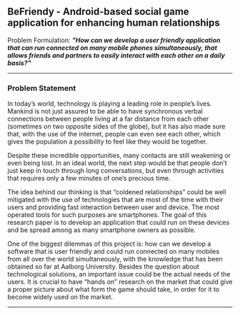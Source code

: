 ## BeFriendy - Android-based social game application for enhancing human relationships
Problem Formulation: ___"How can we develop a user friendly application that can run connected on many mobile phones simultaneously, that allows friends and partners to easily interact with each other on a daily basis?"___

---

### Problem Statement
In today’s world, technology is playing a leading role in people’s lives. Mankind is not just assured to be able to have synchronous verbal connections between people living at a far distance from each other (sometimes on two opposite sides of the globe), but it has also made sure that, with the use of the internet, people can even see each other, which gives the population a possibility to feel like they would be together.

Despite these incredible opportunities, many contacts are still weakening or even being lost. In an ideal world, the next step would be that people don’t just keep in touch through long conversations, but even through activities that requires only a few minutes of one’s precious time.

The idea behind our thinking is that “coldened relationships” could be well mitigated with the use of technologies that are most of the time with their users and providing fast interaction between user and device. The most operated tools for such purposes are smartphones. The goal of this research paper is to develop an application that could run on these devices and be spread among as many smartphone owners as possible.

One of the biggest dilemmas of this project is: how can we develop a software that is user friendly and could run connected on many mobiles from all over the world simultaneously, with the knowledge that has been obtained so far at Aalborg University. Besides the question about technological solutions, an important issue could be the actual needs of the users. It is crucial to have “hands on” research on the market that could give a proper picture about what form the game should take, in order for it to become widely used on the market.

---


